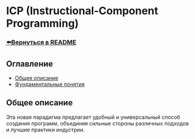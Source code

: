 # ICP (Instructional-Component Programming)

### [⬅️Вернуться в README](../../README.md)

## Оглавление
- [Общее описание](#общее-описание)
- [Фундаментальные понятия](#фундаментальные-понятия)

## Общее описание
Эта новая парадигма предлагает удобный и универсальный способ создания программ, объединяя сильные стороны различных подходов и лучшие практики индустрии.
